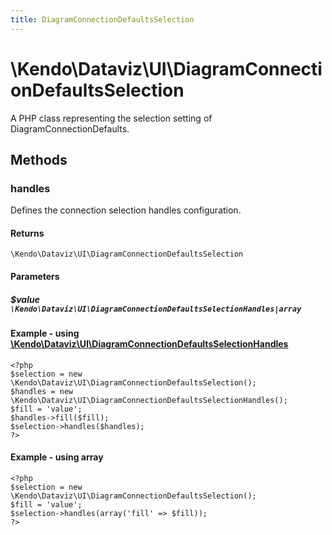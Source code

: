 ```yaml
---
title: DiagramConnectionDefaultsSelection
---
```


# \Kendo\Dataviz\UI\DiagramConnectionDefaultsSelection

A PHP class representing the selection setting of DiagramConnectionDefaults.


## Methods

### handles

Defines the connection selection handles configuration.

#### Returns
`\Kendo\Dataviz\UI\DiagramConnectionDefaultsSelection`

#### Parameters

##### $value `\Kendo\Dataviz\UI\DiagramConnectionDefaultsSelectionHandles|array`


#### Example - using [\Kendo\Dataviz\UI\DiagramConnectionDefaultsSelectionHandles](/api/wrappers/php/Kendo/Dataviz/UI/DiagramConnectionDefaultsSelectionHandles)
    <?php
    $selection = new \Kendo\Dataviz\UI\DiagramConnectionDefaultsSelection();
    $handles = new \Kendo\Dataviz\UI\DiagramConnectionDefaultsSelectionHandles();
    $fill = 'value';
    $handles->fill($fill);
    $selection->handles($handles);
    ?>

#### Example - using array

    <?php
    $selection = new \Kendo\Dataviz\UI\DiagramConnectionDefaultsSelection();
    $fill = 'value';
    $selection->handles(array('fill' => $fill));
    ?>

